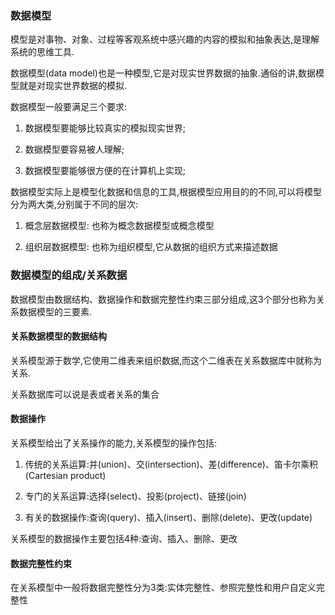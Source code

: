 ### 数据模型

模型是对事物、对象、过程等客观系统中感兴趣的内容的模拟和抽象表达,是理解系统的思维工具.

数据模型(data model)也是一种模型,它是对现实世界数据的抽象.通俗的讲,数据模型就是对现实世界数据的模拟.

数据模型一般要满足三个要求:

1. 数据模型要能够比较真实的模拟现实世界;

2. 数据模型要容易被人理解;

3. 数据模型要能够很方便的在计算机上实现;

数据模型实际上是模型化数据和信息的工具,根据模型应用目的的不同,可以将模型分为两大类,分别属于不同的层次:

1. 概念层数据模型: 也称为概念数据模型或概念模型

2. 组织层数据模型: 也称为组织模型,它从数据的组织方式来描述数据

### 数据模型的组成/关系数据

数据模型由数据结构、数据操作和数据完整性约束三部分组成,这3个部分也称为关系数据模型的三要素.

#### 关系数据模型的数据结构

关系模型源于数学,它使用二维表来组织数据,而这个二维表在关系数据库中就称为关系.

关系数据库可以说是表或者关系的集合

#### 数据操作

关系模型给出了关系操作的能力,关系模型的操作包括:

1. 传统的关系运算:并(union)、交(intersection)、差(difference)、笛卡尔乘积(Cartesian product)

2. 专门的关系运算:选择(select)、投影(project)、链接(join)

3. 有关的数据操作:查询(query)、插入(insert)、删除(delete)、更改(update)

关系模型的数据操作主要包括4种:查询、插入、删除、更改

#### 数据完整性约束

在关系模型中一般将数据完整性分为3类:实体完整性、参照完整性和用户自定义完整性